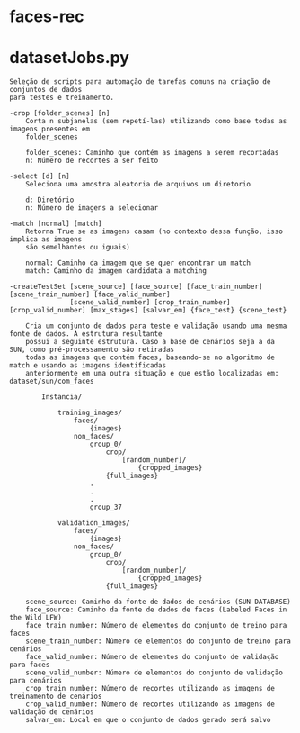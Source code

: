 faces-rec
=========

datasetJobs.py
=============
    Seleção de scripts para automação de tarefas comuns na criação de conjuntos de dados
    para testes e treinamento.

    -crop [folder_scenes] [n]
        Corta n subjanelas (sem repetí-las) utilizando como base todas as imagens presentes em 
        folder_scenes
    
        folder_scenes: Caminho que contém as imagens a serem recortadas
        n: Número de recortes a ser feito

    -select [d] [n]
        Seleciona uma amostra aleatoria de arquivos um diretorio
    
        d: Diretório
        n: Número de imagens a selecionar

    -match [normal] [match]
        Retorna True se as imagens casam (no contexto dessa função, isso implica as imagens
        são semelhantes ou iguais)

        normal: Caminho da imagem que se quer encontrar um match
        match: Caminho da imagem candidata a matching

    -createTestSet [scene_source] [face_source] [face_train_number] [scene_train_number] [face_valid_number] 
                   [scene_valid_number] [crop_train_number] [crop_valid_number] [max_stages] [salvar_em] {face_test} {scene_test}

        Cria um conjunto de dados para teste e validação usando uma mesma fonte de dados. A estrutura resultante
        possui a seguinte estrutura. Caso a base de cenários seja a da SUN, como pré-processamento são retiradas
        todas as imagens que contém faces, baseando-se no algoritmo de match e usando as imagens identificadas 
        anteriormente em uma outra situação e que estão localizadas em: dataset/sun/com_faces
        
            Instancia/

                training_images/
                    faces/
                        {images}
                    non_faces/
                        group_0/
                            crop/
                                [random_number]/
                                    {cropped_images}
                            {full_images}
                        .
                        .
                        .
                        group_37

                validation_images/
                    faces/
                        {images}
                    non_faces/
                        group_0/
                            crop/
                                [random_number]/
                                    {cropped_images}
                            {full_images}

        scene_source: Caminho da fonte de dados de cenários (SUN DATABASE)
        face_source: Caminho da fonte de dados de faces (Labeled Faces in the Wild LFW)
        face_train_number: Número de elementos do conjunto de treino para faces
        scene_train_number: Número de elementos do conjunto de treino para cenários
        face_valid_number: Número de elementos do conjunto de validação para faces
        scene_valid_number: Número de elementos do conjunto de validação para cenários
        crop_train_number: Número de recortes utilizando as imagens de treinamento de cenários
        crop_valid_number: Número de recortes utilizando as imagens de validação de cenários
        salvar_em: Local em que o conjunto de dados gerado será salvo


